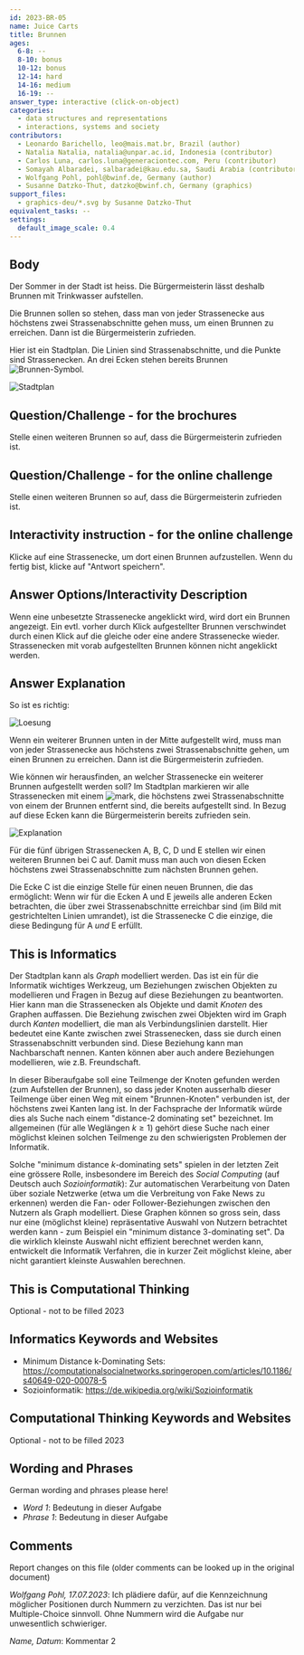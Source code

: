 ```yaml
---
id: 2023-BR-05
name: Juice Carts
title: Brunnen
ages:
  6-8: --
  8-10: bonus
  10-12: bonus
  12-14: hard
  14-16: medium
  16-19: --
answer_type: interactive (click-on-object)
categories:
  - data structures and representations
  - interactions, systems and society
contributors:
  - Leonardo Barichello, leo@mais.mat.br, Brazil (author)
  - Natalia Natalia, natalia@unpar.ac.id, Indonesia (contributor)
  - Carlos Luna, carlos.luna@generaciontec.com, Peru (contributor)
  - Somayah Albaradei, salbaradei@kau.edu.sa, Saudi Arabia (contributor)
  - Wolfgang Pohl, pohl@bwinf.de, Germany (author)
  - Susanne Datzko-Thut, datzko@bwinf.ch, Germany (graphics)
support_files:
  - graphics-deu/*.svg by Susanne Datzko-Thut
equivalent_tasks: --
settings:
  default_image_scale: 0.4
---
```



## Body

Der Sommer in der Stadt ist heiss.  Die Bürgermeisterin lässt deshalb Brunnen mit Trinkwasser aufstellen.

Die Brunnen sollen so stehen, dass man von jeder Strassenecke aus höchstens zwei Strassenabschnitte gehen muss, um einen Brunnen zu erreichen. Dann ist die Bürgermeisterin zufrieden.

Hier ist ein Stadtplan. Die Linien sind Strassenabschnitte, und die Punkte sind Strassenecken.
An drei Ecken stehen bereits Brunnen ![Brunnen-Symbol](graphics/2023-BR-05-fountain.svg "Brunnen-Symbol (22px)").

![Stadtplan](graphics/2023-BR-05-challenge.svg)

## Question/Challenge - for the brochures

Stelle einen weiteren Brunnen so auf, dass die Bürgermeisterin zufrieden ist.


## Question/Challenge - for the online challenge

Stelle einen weiteren Brunnen so auf, dass die Bürgermeisterin zufrieden ist.


## Interactivity instruction - for the online challenge

Klicke auf eine Strassenecke, um dort einen Brunnen aufzustellen. Wenn du fertig bist, klicke auf "Antwort speichern".


## Answer Options/Interactivity Description

Wenn eine unbesetzte Strassenecke angeklickt wird, wird dort ein Brunnen angezeigt. Ein evtl. vorher durch Klick aufgestellter Brunnen verschwindet durch einen Klick auf die gleiche oder eine andere Strassenecke wieder. Strassenecken mit vorab aufgestellten Brunnen können nicht angeklickt werden.


## Answer Explanation

So ist es richtig:

![Loesung](graphics/2023-BR-05-solution.svg "Lösung")

Wenn ein weiterer Brunnen unten in der Mitte aufgestellt wird, muss man von jeder Strassenecke aus höchstens zwei Strassenabschnitte gehen, um einen Brunnen zu erreichen.
Dann ist die Bürgermeisterin zufrieden.

Wie können wir herausfinden, an welcher Strassenecke 
ein weiterer Brunnen aufgestellt werden soll?
Im Stadtplan markieren wir alle Strassenecken mit einem ![mark](graphics/2023-BR-05-mark.svg "Markierung (22px)"), 
die höchstens zwei Strassenabschnitte von einem der Brunnen entfernt sind, die bereits aufgestellt sind.
In Bezug auf diese Ecken kann die Bürgermeisterin bereits zufrieden sein.

![Explanation](graphics/2023-BR-05-explanation_compatible.svg "Erklärung")

Für die fünf übrigen Strassenecken A, B, C, D und E stellen wir einen weiteren Brunnen bei C auf. Damit muss man auch von diesen Ecken höchstens zwei Strassenabschnitte zum nächsten Brunnen gehen.

Die Ecke C ist die einzige Stelle für einen neuen Brunnen, die das ermöglicht:
Wenn wir für die Ecken A und E jeweils alle anderen Ecken betrachten, die über zwei Strassenabschnitte erreichbar sind (im Bild mit gestrichtelten Linien umrandet),
ist die Strassenecke C die einzige, die diese Bedingung für A _und_ E erfüllt.


## This is Informatics

Der Stadtplan kann als _Graph_ modelliert werden.
Das ist ein für die Informatik wichtiges Werkzeug, um Beziehungen zwischen Objekten zu modellieren
und Fragen in Bezug auf diese Beziehungen zu beantworten.
Hier kann man die Strassenecken als Objekte und damit _Knoten_ des Graphen auffassen.
Die Beziehung zwischen zwei Objekten wird im Graph durch _Kanten_ modelliert, die man als Verbindungslinien darstellt. Hier bedeutet eine Kante zwischen zwei Strassenecken, dass sie durch einen Strassenabschnitt verbunden sind. Diese Beziehung kann man Nachbarschaft nennen. Kanten können aber auch andere Beziehungen modellieren, wie z.B. Freundschaft.

In dieser Biberaufgabe soll eine Teilmenge der Knoten gefunden werden (zum Aufstellen der Brunnen), so dass jeder Knoten ausserhalb dieser Teilmenge über einen Weg mit einem "Brunnen-Knoten" verbunden ist, der höchstens zwei Kanten lang ist.  In der Fachsprache der Informatik würde dies als Suche nach einem "distance-2 dominating set" bezeichnet. Im allgemeinen (für alle Weglängen $k \geq 1$) gehört diese Suche nach einer möglichst kleinen solchen Teilmenge zu den schwierigsten Problemen der Informatik.

Solche "minimum distance _k_-dominating sets" spielen in der letzten Zeit eine grössere Rolle, insbesondere im Bereich des _Social Computing_ (auf Deutsch auch _Sozioinformatik_):
Zur automatischen Verarbeitung von Daten über soziale Netzwerke (etwa um die Verbreitung von Fake News zu erkennen)
werden die Fan- oder Follower-Beziehungen zwischen den Nutzern als Graph modelliert.
Diese Graphen können so gross sein, dass nur eine (möglichst kleine) repräsentative Auswahl von Nutzern betrachtet werden kann - zum Beispiel ein "minimum distance 3-dominating set".
Da die wirklich kleinste Auswahl nicht effizient berechnet werden kann, entwickelt die Informatik Verfahren,
die in kurzer Zeit möglichst kleine, aber nicht garantiert kleinste Auswahlen berechnen.


## This is Computational Thinking

Optional - not to be filled 2023


## Informatics Keywords and Websites

- Minimum Distance k-Dominating Sets: https://computationalsocialnetworks.springeropen.com/articles/10.1186/s40649-020-00078-5
- Sozioinformatik: https://de.wikipedia.org/wiki/Sozioinformatik


## Computational Thinking Keywords and Websites

Optional - not to be filled 2023


## Wording and Phrases

German wording and phrases please here!

 - _Word 1_: Bedeutung in dieser Aufgabe
 - _Phrase 1_: Bedeutung in dieser Aufgabe 


## Comments

Report changes on this file (older comments can be looked up in the original document)

_Wolfgang Pohl, 17.07.2023_:  Ich plädiere dafür, auf die Kennzeichnung möglicher Positionen durch Nummern zu verzichten.  Das ist nur bei Multiple-Choice sinnvoll.  Ohne Nummern wird die Aufgabe nur unwesentlich schwieriger.

_Name, Datum_: Kommentar 2

